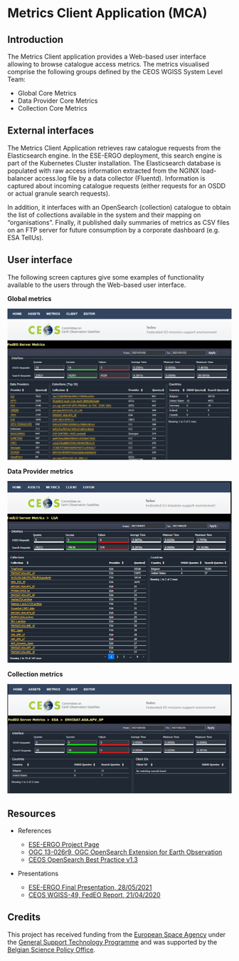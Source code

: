 # Metrics Client Application (MCA)

## Introduction

The Metrics Client application provides a Web-based user interface allowing to browse catalogue access metrics.  The metrics visualised comprise the following groups defined by the CEOS WGISS System Level Team:

*	Global Core Metrics
*	Data Provider Core Metrics
*	Collection Core Metrics


## External interfaces

The Metrics Client Application retrieves raw catalogue requests from the Elasticsearch engine.  In the ESE-ERGO deployment, this search engine is part of the Kubernetes Cluster installation.  The Elasticsearch database is populated with raw access information extracted from the NGINX load-balancer access.log file by a data collector (Fluentd).  Information is captured about incoming catalogue requests (either requests for an OSDD or actual granule search requests).

In addition, it interfaces with an OpenSearch (collection) catalogue to obtain the list of collections available in the system and their mapping on “organisations”.
Finally, it published daily summaries of metrics as CSV files on an FTP server for future consumption by a corporate dashboard (e.g. ESA TellUs).  
 


## User interface

The following screen captures give some examples of functionality available to the users through the Web-based user interface.  

**Global metrics**

![Global metrics](/images/global-metrics.png)

**Data Provider metrics**

![Provider metrics](/images/provider-metrics.png)

**Collection metrics**

![Collection metrics](/images/collection-metrics.png)


## Resources

* References
  * [ESE-ERGO Project Page](https://wiki.services.eoportal.org/tiki-index.php?page=ESE-ERGO)
  * [OGC 13-026r9, OGC OpenSearch Extension for Earth Observation](https://docs.opengeospatial.org/is/13-026r9/13-026r9.html)
  * [CEOS OpenSearch Best Practice v1.3](https://ceos.org/document_management/Working_Groups/WGISS/Documents/WGISS%20Best%20Practices/CEOS%20OpenSearch%20Best%20Practice.pdf) 
  
* Presentations
  * [ESE-ERGO Final Presentation, 28/05/2021](./documentation/20210528-ESE-ERGO-FP-Achievements-3-metrics.pdf)  
  * [CEOS WGISS-49, FedEO Report, 21/04/2020](http://ceos.org/document_management/Working_Groups/WGISS/Meetings/WGISS-49/1.%20Tuesday%20April%2021/20200421T1325_FedEO_Report.pptx)

## Credits

This project has received funding from the [European Space Agency](https://esa.int) under the [General Support Technology Programme](http://www.esa.int/Enabling_Support/Space_Engineering_Technology/Shaping_the_Future/About_the_General_Support_Technology_Programme_GSTP) and was supported by the [Belgian Science Policy Office](https://www.belspo.be/belspo/index_en.stm).

